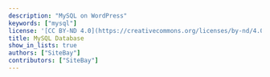 ```yaml
---
description: "MySQL on WordPress"
keywords: ["mysql"]
license: '[CC BY-ND 4.0](https://creativecommons.org/licenses/by-nd/4.0)'
title: MySQL Database
show_in_lists: true
authors: ["SiteBay"]
contributors: ["SiteBay"]
---
```

